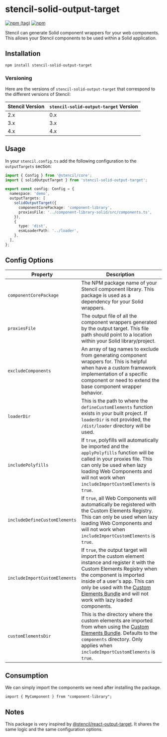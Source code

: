 # stencil-solid-output-target

[![npm (tag)](https://img.shields.io/npm/v/stencil-solid-output-target/latest)](https://www.npmjs.com/package/stencil-solid-output-target) [![npm](https://img.shields.io/npm/dw/stencil-solid-output-target)](https://www.npmjs.com/package/stencil-solid-output-target) 

Stencil can generate Solid component wrappers for your web components. This allows your Stencil components to be used within a Solid application.

## Installation

```bash
npm install stencil-solid-output-target
```

### Versioning

Here are the versions of `stencil-solid-output-target` that correspond to the different versions of Stencil:

| Stencil Version | `stencil-solid-output-target` Version |
|-----------------|--------------------------------------|
| 2.x             | 0.x                                  |
| 3.x             | 3.x                                  |
| 4.x             | 4.x                                  |

## Usage

In your `stencil.config.ts` add the following configuration to the `outputTargets` section:

```ts
import { Config } from '@stencil/core';
import { solidOutputTarget } from 'stencil-solid-output-target';

export const config: Config = {
  namespace: 'demo',
  outputTargets: [
    solidOutputTarget({
      componentCorePackage: 'component-library',
      proxiesFile: '../component-library-solid/src/components.ts',
    }),
    {
      type: 'dist',
      esmLoaderPath: '../loader',
    },
  ],
};
```

## Config Options

| Property                      | Description                                                                                                                                                                                                                                                                                                                      |
|-------------------------------|----------------------------------------------------------------------------------------------------------------------------------------------------------------------------------------------------------------------------------------------------------------------------------------------------------------------------------|
| `componentCorePackage`        | The NPM package name of your Stencil component library. This package is used as a dependency for your Solid wrappers.                                                                                                                                                                                                            |
| `proxiesFile`                 | The output file of all the component wrappers generated by the output target. This file path should point to a location within your Solid library/project.                                                                                                                                                                       |
| `excludeComponents`           | An array of tag names to exclude from generating component wrappers for. This is helpful when have a custom framework implementation of a specific component or need to extend the base component wrapper behavior.                                                                                                              |
| `loaderDir`                   | This is the path to where the `defineCustomElements` function exists in your built project. If `loaderDir` is not provided, the `/dist/loader` directory will be used.                                                                                                                                                           |
| `includePolyfills`            | If `true`, polyfills will automatically be imported and the `applyPolyfills` function will be called in your proxies file. This can only be used when lazy loading Web Components and will not work when `includeImportCustomElements` is `true`.                                                                                |
| `includeDefineCustomElements` | If `true`, all Web Components will automatically be registered with the Custom Elements Registry. This can only be used when lazy loading Web Components and will not work when `includeImportCustomElements` is `true`.                                                                                                         |
| `includeImportCustomElements` | If `true`, the output target will import the custom element instance and register it with the Custom Elements Registry when the component is imported inside of a user's app. This can only be used with the [Custom Elements Bundle](https://stenciljs.com/docs/custom-elements) and will not work with lazy loaded components. |
| `customElementsDir`           | This is the directory where the custom elements are imported from when using the [Custom Elements Bundle](https://stenciljs.com/docs/custom-elements). Defaults to the `components` directory. Only applies when `includeImportCustomElements` is `true`.                                                                        |

## Consumption

We can simply import the components we need after installing the package.

```tsx
import { MyComponent } from "component-library";
```

## Notes

This package is very inspired by [@stencil/react-output-target](https://github.com/ionic-team/stencil-ds-output-targets/tree/main/packages/react-output-target). It shares the same logic and the same configuration options.
